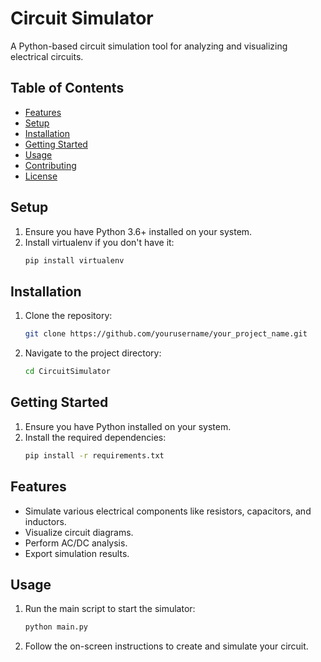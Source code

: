 # Circuit Simulator

A Python-based circuit simulation tool for analyzing and visualizing electrical circuits.

## Table of Contents

- [Features](#features)
- [Setup](#setup)
- [Installation](#installation)
- [Getting Started](#getting-started)
- [Usage](#usage)
- [Contributing](#contributing)
- [License](#license)

## Setup

1. Ensure you have Python 3.6+ installed on your system.
2. Install virtualenv if you don't have it:
    ```bash
    pip install virtualenv
    ```

## Installation

1. Clone the repository:
    ```bash
    git clone https://github.com/yourusername/your_project_name.git
    ```
2. Navigate to the project directory:
    ```bash
    cd CircuitSimulator
    ```

## Getting Started

1. Ensure you have Python installed on your system.
2. Install the required dependencies:
    ```bash
    pip install -r requirements.txt
    ```

## Features

- Simulate various electrical components like resistors, capacitors, and inductors.
- Visualize circuit diagrams.
- Perform AC/DC analysis.
- Export simulation results.

## Usage

1. Run the main script to start the simulator:
    ```bash
    python main.py
    ```
2. Follow the on-screen instructions to create and simulate your circuit.